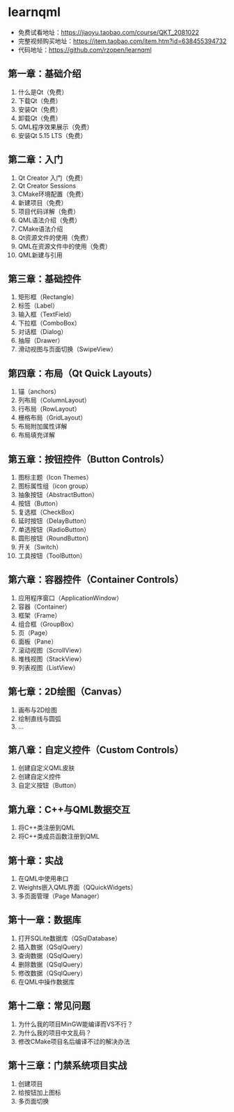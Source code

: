 # learnqml

* 免费试看地址：https://jiaoyu.taobao.com/course/QKT_2081022
* 完整视频购买地址：https://item.taobao.com/item.htm?id=638455394732
* 代码地址：https://github.com/rzopen/learnqml

## 第一章：基础介绍

1. 什么是Qt（免费）
2. 下载Qt（免费）
3. 安装Qt（免费）
4. 卸载Qt（免费）
5. QML程序效果展示（免费）
6. 安装Qt 5.15 LTS（免费）

## 第二章：入门

1. Qt Creator 入门（免费）
2. Qt Creator Sessions
3. CMake环境配置（免费）
4. 新建项目（免费）
5. 项目代码详解（免费）
6. QML语法介绍（免费）
7. CMake语法介绍
8. Qt资源文件的使用（免费）
9. QML在资源文件中的使用（免费）
10. QML新建与引用

## 第三章：基础控件

1. 矩形框（Rectangle）
2. 标签（Label）
3. 输入框（TextField）
4. 下拉框（ComboBox）
5. 对话框（Dialog）
6. 抽屉（Drawer）
7. 滑动视图与页面切换（SwipeView）

## 第四章：布局（Qt Quick Layouts）

1. 锚（anchors）
2. 列布局（ColumnLayout）
3. 行布局（RowLayout）
4. 栅格布局（GridLayout）
5. 布局附加属性详解
6. 布局填充详解

## 第五章：按钮控件（Button Controls）

1. 图标主题（Icon Themes）
2. 图标属性组（icon group）
3. 抽象按钮（AbstractButton）
4. 按钮（Button）
5. 复选框（CheckBox）
6. 延时按钮（DelayButton）
7. 单选按钮（RadioButton）
8. 圆形按钮（RoundButton）
9. 开关（Switch）
10. 工具按钮（ToolButton）

## 第六章：容器控件（Container Controls）

1. 应用程序窗口（ApplicationWindow）
2. 容器（Container）
3. 框架（Frame）
4. 组合框（GroupBox）
5. 页（Page）
6. 面板（Pane）
7. 滚动视图（ScrollView）
8. 堆栈视图（StackView）
9. 列表视图（ListView）

## 第七章：2D绘图（Canvas）

1. 画布与2D绘图
2. 绘制直线与圆弧
3. ...

## 第八章：自定义控件（Custom Controls）

1. 创建自定义QML皮肤
2. 创建自定义控件
3. 自定义按钮（Button）

## 第九章：C++与QML数据交互

1. 将C++类注册到QML
2. 将C++类成员函数注册到QML

## 第十章：实战

1. 在QML中使用串口
2. Weights嵌入QML界面（QQuickWidgets）
3. 多页面管理（Page Manager）

## 第十一章：数据库

1. 打开SQLite数据库（QSqlDatabase）
2. 插入数据（QSqlQuery）
3. 查询数据（QSqlQuery）
4. 删除数据（QSqlQuery）
5. 修改数据（QSqlQuery）
6. 在QML中操作数据库

## 第十二章：常见问题

1. 为什么我的项目MinGW能编译而VS不行？
2. 为什么我的项目中文乱码？
3. 修改CMake项目名后编译不过的解决办法

## 第十三章：门禁系统项目实战

1. 创建项目
2. 给按钮加上图标
3. 多页面切换
